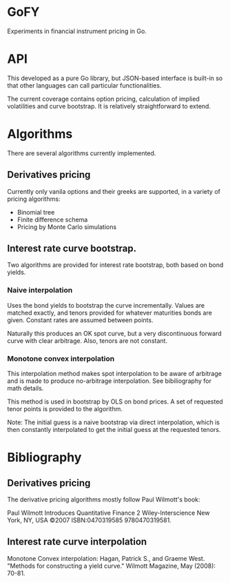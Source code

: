 # GoFY
Experiments in financial instrument pricing in Go.

# API
This developed as a pure Go library, but JSON-based interface is built-in so that other languages can call particular functionalities.

The current coverage contains option pricing, calculation of implied volatilities and curve bootstrap. It is relatively straightforward
to extend.

# Algorithms
There are several algorithms currently implemented.

## Derivatives pricing
Currently only vanila options and their greeks are supported, in a variety of pricing algorithms:
 * Binomial tree
 * Finite difference schema
 * Pricing by Monte Carlo simulations


## Interest rate curve bootstrap.
Two algorithms are provided for interest rate bootstrap, both based on bond yields.

### Naive interpolation
Uses the bond yields to bootstrap the curve incrementally. Values are matched exactly, and tenors provided for whatever
maturities bonds are given. Constant rates are assumed between points.

Naturally this produces an OK spot curve, but a very discontinuous forward curve with clear arbitrage. Also, tenors are not constant.

### Monotone convex interpolation
This interpolation method makes spot interpolation to be aware of arbitrage and is made to produce no-arbitrage interpolation. 
See bibiliography for math details.

This method is used in bootstrap by OLS on bond prices. A set of requested tenor points is provided to the algorithm.

Note: The initial guess is a naive bootstrap via direct interpolation, which is then constantly interpolated to get the initial guess
at the requested tenors.

# Bibliography
## Derivatives pricing
The derivative pricing algorithms mostly follow Paul Wilmott's book:

Paul Wilmott Introduces Quantitative Finance 2 
Wiley-Interscience New York, NY, USA ©2007 
ISBN:0470319585 9780470319581.

## Interest rate curve interpolation
Monotone Convex interpolation: Hagan, Patrick S., and Graeme West. "Methods for constructing a yield curve." Wilmott Magazine, May (2008): 70-81.
